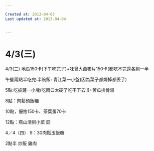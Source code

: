 ```yaml
---

Created at: 2013-04-03
Last updated at: 2013-04-04


---
```


# 4/3(三)


4/3(三)
地瓜150卡(下午吃完了)+味曾大燕麥片150卡(都吃不完還各剩一半

午餐兩點半吃完:半碗飯+青江菜一小盤(因為葉子都爛掉都丟了)

5點:吃披薩一小塊(吃兩口太硬了吃不下去!!)+苦瓜排骨湯

8點：肉鬆預飯糰

10點，優格150卡、茶葉蛋70卡

12點：燕山清粥小菜 囧

4／4（四）
9：30肉鬆玉飯糰

2點半 炒飯 雞肉

